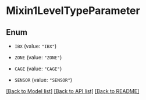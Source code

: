 # Mixin1LevelTypeParameter

## Enum


* `IBX` (value: `"IBX"`)

* `ZONE` (value: `"ZONE"`)

* `CAGE` (value: `"CAGE"`)

* `SENSOR` (value: `"SENSOR"`)


[[Back to Model list]](../README.md#documentation-for-models) [[Back to API list]](../README.md#documentation-for-api-endpoints) [[Back to README]](../README.md)


